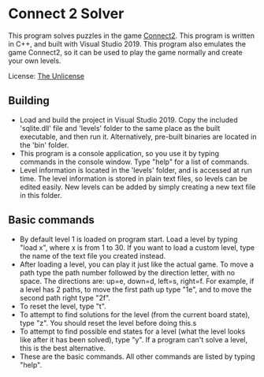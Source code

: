 # Connect 2 Solver
This program solves puzzles in the game [Connect2](https://www.kongregate.com/games/sadistfairy/connect-2). This program is written in C++, and built with Visual Studio 2019. This program also emulates the game Connect2, so it can be used to play the game normally and create your own levels.

License: [The Unlicense](https://unlicense.org)

## Building
- Load and build the project in Visual Studio 2019. Copy the included 'sqlite.dll' file and 'levels' folder to the same place as the built executable, and then run it. Alternatively, pre-built binaries are located in the 'bin' folder.
- This program is a console application, so you use it by typing commands in the console window. Type "help" for a list of commands.
- Level information is located in the 'levels' folder, and is accessed at run time. The level information is stored in plain text files, so levels can be edited easily. New levels can be added by simply creating a new text file in this folder.

## Basic commands
- By default level 1 is loaded on program start. Load a level by typing "load x", where x is from 1 to 30. If you want to load a custom level, type the name of the text file you created instead.
- After loading a level, you can play it just like the actual game. To move a path type the path number followed by the direction letter, with no space. The directions are: up=e, down=d, left=s, right=f. For example, if a level has 2 paths, to move the first path up type "1e", and to move the second path right type "2f".
- To reset the level, type "t".
- To attempt to find solutions for the level (from the current board state), type "z". You should reset the level before doing this.s
- To attempt to find possible end states for a level (what the level looks like after it has been solved), type "y". If a program can't solve a level, this is the best alternative.
- These are the basic commands. All other commands are listed by typing "help".
